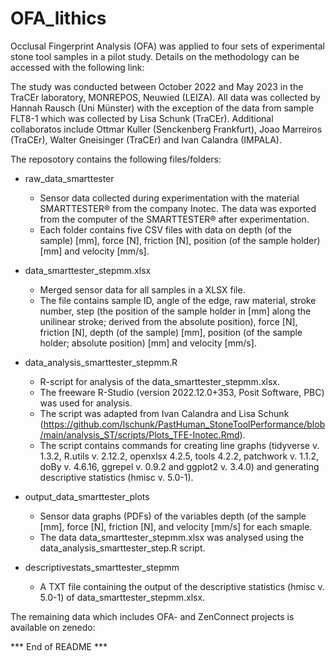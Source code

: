 # OFA_lithics
Occlusal Fingerprint Analysis (OFA) was applied to four sets of experimental stone tool samples in a pilot study.
Details on the methodology can be accessed with the following link: 


The study was conducted between October 2022 and May 2023 in the TraCEr laboratory, MONREPOS, Neuwied (LEIZA).
All data was collected by Hannah Rausch (Uni Münster) with the exception of the data from sample FLT8-1 which was collected by Lisa Schunk (TraCEr). Additional collaboratos include Ottmar Kuller (Senckenberg Frankfurt), Joao Marreiros (TraCEr), Walter Gneisinger (TraCEr) and Ivan Calandra (IMPALA).

The reposotory contains the following files/folders:

- raw_data_smarttester
  - Sensor data collected during experimentation with the material SMARTTESTER® from the company Inotec. The data was exported from the computer of the SMARTTESTER® after experimentation.
  - Each folder contains five CSV files with data on depth (of the sample) [mm], force [N], friction [N], position (of the sample holder) [mm] and velocity [mm/s].

- data_smarttester_stepmm.xlsx
  - Merged sensor data for all samples in a XLSX file.
  - The file contains sample ID, angle of the edge, raw material, stroke number, step (the position of the sample holder in [mm] along the unilinear stroke; derived from the absolute position), force [N],    friction [N], depth (of the sample) [mm], position (of the sample holder; absolute position) [mm] and velocity [mm/s].

- data_analysis_smarttester_stepmm.R
  - R-script for analysis of the data_smarttester_stepmm.xlsx.
  - The freeware R-Studio (version 2022.12.0+353, Posit Software, PBC) was used for analysis.
  - The script was adapted from Ivan Calandra and Lisa Schunk (https://github.com/lschunk/PastHuman_StoneToolPerformance/blob/main/analysis_ST/scripts/Plots_TFE-Inotec.Rmd).
  - The script contains commands for creating line graphs (tidyverse v. 1.3.2, R.utils v. 2.12.2, openxlsx 4.2.5, tools 4.2.2, patchwork v. 1.1.2, doBy v. 4.6.16, ggrepel v. 0.9.2 and ggplot2 v. 3.4.0) and generating descriptive statistics (hmisc v. 5.0-1).

- output_data_smarttester_plots
  - Sensor data graphs (PDFs) of the variables depth (of the sample [mm], force [N], friction [N], and velocity [mm/s] for each smaple.
  - The data data_smarttester_stepmm.xlsx was analysed using the data_analysis_smarttester_step.R script.

- descriptivestats_smarttester_stepmm
  - A TXT file containing the output of the descriptive statistics (hmisc v. 5.0-1) of data_smarttester_stepmm.xlsx.

The remaining data which includes OFA- and ZenConnect projects is available on zenedo: 

*** End of README ***
